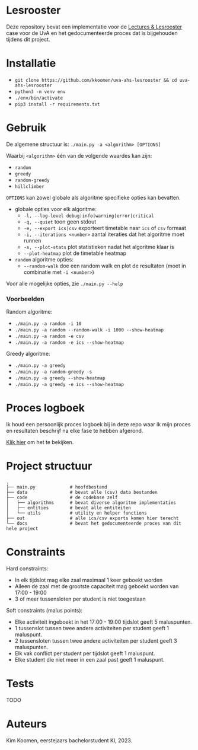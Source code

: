 # Lesrooster
Deze repository bevat een implementatie voor de
[Lectures & Lesrooster](https://ah.proglab.nl/cases/lectures-en-lesroosters)
case voor de UvA en het gedocumenteerde proces dat is bijgehouden tijdens dit
project.

# Installatie

- `git clone https://github.com/kkoomen/uva-ahs-lesrooster && cd uva-ahs-lesrooster`
- `python3 -m venv env`
- `./env/bin/activate`
- `pip3 install -r requirements.txt`

# Gebruik

De algemene structuur is: `./main.py -a <algorithm> [OPTIONS]`

Waarbij `<algorithm>` één van de volgende waardes kan zijn:

- `random`
- `greedy`
- `random-greedy`
- `hillclimber`

`OPTIONS` kan zowel globale als algoritme specifieke opties kan bevatten.

- globale opties voor elk algoritme:
  - `-l, --log-level debug|info|warning|error|critical`
  - `-q, --quiet` toon geen stdout
  - `-e, --export ics|csv` exporteert timetable naar `ics` of `csv` formaat
  - `-i, --iterations <number>` aantal iteraties dat het algoritme moet runnen
  - `-s, --plot-stats` plot statistieken nadat het algoritme klaar is
  - `--plot-heatmap` plot de timetable heatmap
- `random` algoritme opties:
  - `--random-walk` doe een random walk en plot de resultaten (moet in combinatie met `-i <number>`)

Voor alle mogelijke opties, zie `./main.py --help`

### Voorbeelden

Random algoritme: <br/>
- `./main.py -a random -i 10`
- `./main.py -a random --random-walk -i 1000 --show-heatmap`
- `./main.py -a random -e csv`
- `./main.py -a random -e ics --show-heatmap`

Greedy algoritme: <br/>
- `./main.py -a greedy`
- `./main.py -a random-greedy -s`
- `./main.py -a greedy --show-heatmap`
- `./main.py -a greedy -e ics --show-heatmap`

# Proces logboek

Ik houd een persoonlijk proces logboek bij in deze repo waar ik mijn proces en
resultaten beschrijf na elke fase te hebben afgerond.

[Klik hier](./docs/README.md) om het te bekijken.

# Project structuur

```
.
├── main.py             # hoofdbestand
├── data                # bevat alle (csv) data bestanden
├── code                # de codebase zelf
│   ├── algorithms      # bevat diverse algoritme implementaties
│   ├── entities        # bevat alle entiteiten
│   └── utils           # utility en helper functions
├── out                 # alle ics/csv exports komen hier terecht
└── docs                # bevat het gedocumenteerde proces van dit hele project
```

# Constraints

Hard constraints:

- In elk tijdslot mag elke zaal maximaal 1 keer geboekt worden
- Alleen de zaal met de grootste capaciteit mag geboekt worden van 17:00 - 19:00
- 3 of meer tussensloten per student is niet toegestaan

Soft constraints (malus points):

- Elke activiteit ingeboekt in het 17:00 - 19:00 tijdslot geeft 5 maluspunten.
- 1 tussenslot tussen twee andere activiteiten per student geeft 1 maluspunt.
- 2 tussensloten tussen twee andere activiteiten per student geeft 3 maluspunten.
- Elk vak conflict per student per tijdslot geeft 1 maluspunt.
- Elke student die niet meer in een zaal past geeft 1 maluspunt.

# Tests

TODO

# Auteurs

Kim Koomen, eerstejaars bachelorstudent KI, 2023.
